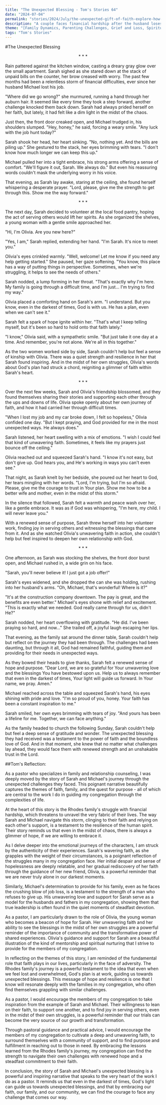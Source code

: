 ```yaml
---
title: "The Unexpected Blessing - Tom's Stories 64"
date: "2024-07-04"
permalink: "stories/2024/July/the-unexpected-gift-of-faith-explore-how-someone-finds-faith-in-surprising-circumstances/"
description: "A couple faces financial hardship after the husband loses his job, but their faith and the support of a new friend help them overcome the challenges and find unexpected blessings in their lives."
theme: "[Family Dynamics, Parenting Challenges, Grief and Loss, Spiritual Growth, Pastoral Guidance]"
tags: "Tom's Stories"
---
```

#The Unexpected Blessing

<center>* * *</center>

Rain pattered against the kitchen window, casting a dreary gray glow over the small apartment. Sarah sighed as she stared down at the stack of unpaid bills on the counter, her brow creased with worry. The past few months had been a relentless storm of financial difficulties, ever since her husband Michael lost his job.

"Where did we go wrong?" she murmured, running a hand through her auburn hair. It seemed like every time they took a step forward, another challenge knocked them back down. Sarah had always prided herself on her faith, but lately, it had felt like a dim light in the midst of the chaos.

Just then, the front door creaked open, and Michael trudged in, his shoulders slumped. "Hey, honey," he said, forcing a weary smile. "Any luck with the job hunt today?"

Sarah shook her head, her heart sinking. "No, nothing yet. And the bills are piling up." She gestured to the stack, her eyes brimming with tears. "I don't know how much longer we can keep this up."

Michael pulled her into a tight embrace, his strong arms offering a sense of comfort. "We'll figure it out, Sarah. We always do." But even his reassuring words couldn't mask the underlying worry in his voice.

That evening, as Sarah lay awake, staring at the ceiling, she found herself whispering a desperate prayer. "Lord, please, give me the strength to get through this. Show me the way forward."

<center>* * *</center>

The next day, Sarah decided to volunteer at the local food pantry, hoping the act of serving others would lift her spirits. As she organized the shelves, a young woman with a gentle smile approached her.

"Hi, I'm Olivia. Are you new here?"

"Yes, I am," Sarah replied, extending her hand. "I'm Sarah. It's nice to meet you."

Olivia's eyes crinkled warmly. "Well, welcome! Let me know if you need any help getting started." She paused, her gaze softening. "You know, this place has a way of putting things in perspective. Sometimes, when we're struggling, it helps to see the needs of others."

Sarah nodded, a lump forming in her throat. "That's exactly why I'm here. My family is going through a difficult time, and I'm just... I'm trying to find my way."

Olivia placed a comforting hand on Sarah's arm. "I understand. But you know, even in the darkest of times, God is with us. He has a plan, even when we can't see it."

Sarah felt a spark of hope ignite within her. "That's what I keep telling myself, but it's been so hard to hold onto that faith lately."

"I know," Olivia said, with a sympathetic smile. "But just take it one day at a time. And remember, you're not alone. We're all in this together."

As the two women worked side by side, Sarah couldn't help but feel a sense of kinship with Olivia. There was a quiet strength and resilience in her that Sarah found inspiring. And in the midst of her own struggles, Olivia's words about God's plan had struck a chord, reigniting a glimmer of faith within Sarah's heart.

<center>* * *</center>

Over the next few weeks, Sarah and Olivia's friendship blossomed, and they found themselves sharing their stories and supporting each other through the ups and downs of life. Olivia spoke openly about her own journey of faith, and how it had carried her through difficult times.

"When I lost my job and my car broke down, I felt so hopeless," Olivia confided one day. "But I kept praying, and God provided for me in the most unexpected ways. He always does."

Sarah listened, her heart swelling with a mix of emotions. "I wish I could feel that kind of unwavering faith. Sometimes, it feels like my prayers just bounce off the ceiling."

Olivia reached out and squeezed Sarah's hand. "I know it's not easy, but don't give up. God hears you, and He's working in ways you can't even see."

That night, as Sarah knelt by her bedside, she poured out her heart to God, her tears mingling with her words. "Lord, I'm trying, but I'm so afraid. Please, give me the courage to trust in Your plan. Show me how to be a better wife and mother, even in the midst of this storm."

In the silence that followed, Sarah felt a warmth and peace wash over her, like a gentle embrace. It was as if God was whispering, "I'm here, my child. I will never leave you."

With a renewed sense of purpose, Sarah threw herself into her volunteer work, finding joy in serving others and witnessing the blessings that came from it. And as she watched Olivia's unwavering faith in action, she couldn't help but feel inspired to deepen her own relationship with God.

<center>* * *</center>

One afternoon, as Sarah was stocking the shelves, the front door burst open, and Michael rushed in, a wide grin on his face.

"Sarah, you'll never believe it! I just got a job offer!"

Sarah's eyes widened, and she dropped the can she was holding, rushing into her husband's arms. "Oh, Michael, that's wonderful! Where is it?"

"It's at the construction company downtown. The pay is great, and the benefits are even better." Michael's eyes shone with relief and excitement. "This is exactly what we needed. God really came through for us, didn't He?"

Sarah nodded, her heart overflowing with gratitude. "He did. I've been praying so hard, and now..." She trailed off, a joyful laugh escaping her lips.

That evening, as the family sat around the dinner table, Sarah couldn't help but reflect on the journey they had been through. The challenges had been daunting, but through it all, God had remained faithful, guiding them and providing for their needs in unexpected ways.

As they bowed their heads to give thanks, Sarah felt a renewed sense of hope and purpose. "Dear Lord, we are so grateful for Your unwavering love and the blessings You have bestowed upon us. Help us to always remember that even in the darkest of times, Your light will guide us forward. In Your name, we pray. Amen."

Michael reached across the table and squeezed Sarah's hand, his eyes shining with pride and love. "I'm so proud of you, honey. Your faith has been a constant inspiration to me."

Sarah smiled, her own eyes brimming with tears of joy. "And yours has been a lifeline for me. Together, we can face anything."

As the family headed to church the following Sunday, Sarah couldn't help but feel a deep sense of gratitude and wonder. The unexpected blessing they had received was a testament to the power of faith and the boundless love of God. And in that moment, she knew that no matter what challenges lay ahead, they would face them with renewed strength and an unshakable trust in the Lord.

##Tom's Reflection: 

As a pastor who specializes in family and relationship counseling, I was deeply moved by the story of Sarah and Michael's journey through the unexpected challenges they faced. This poignant narrative beautifully captures the themes of faith, family, and the quest for purpose - all of which are central to the work I do in guiding my congregation through the complexities of life.

At the heart of this story is the Rhodes family's struggle with financial hardship, which threatens to unravel the very fabric of their lives. The way Sarah and Michael navigate this storm, clinging to their faith and relying on each other's support, is a testament to the resilience of the human spirit. Their story reminds us that even in the midst of chaos, there is always a glimmer of hope, if we are willing to embrace it.

As I delve deeper into the emotional journeys of the characters, I am struck by the authenticity of their experiences. Sarah's wavering faith, as she grapples with the weight of their circumstances, is a poignant reflection of the struggles many in my congregation face. Her initial despair and sense of hopelessness are deeply relatable, and her gradual rediscovery of her faith through the guidance of her new friend, Olivia, is a powerful reminder that we are never truly alone in our darkest moments.

Similarly, Michael's determination to provide for his family, even as he faces the crushing blow of job loss, is a testament to the strength of a man who refuses to give up. His unwavering love and support for Sarah serve as a model for the husbands and fathers in my congregation, showing them that true leadership is often found in the quiet moments of steadfast devotion.

As a pastor, I am particularly drawn to the role of Olivia, the young woman who becomes a beacon of hope for Sarah. Her unwavering faith and her ability to see the blessings in the midst of her own struggles are a powerful reminder of the importance of community and the transformative power of shared experiences. Olivia's guidance and support for Sarah are a beautiful illustration of the kind of mentorship and spiritual nurturing that I strive to provide for the members of my congregation.

In reflecting on the themes of this story, I am reminded of the fundamental role that faith plays in our lives, particularly in the face of adversity. The Rhodes family's journey is a powerful testament to the idea that even when we feel lost and overwhelmed, God's plan is at work, guiding us towards unexpected blessings. This message of hope and resilience is one that I know will resonate deeply with the families in my congregation, who often find themselves grappling with similar challenges.

As a pastor, I would encourage the members of my congregation to take inspiration from the example of Sarah and Michael. Their willingness to lean on their faith, to support one another, and to find joy in serving others, even in the midst of their own struggles, is a powerful reminder that our trials can become the very source of our growth and transformation.

Through pastoral guidance and practical advice, I would encourage the members of my congregation to cultivate a deep and unwavering faith, to surround themselves with a community of support, and to find purpose and fulfillment in reaching out to those in need. By embracing the lessons learned from the Rhodes family's journey, my congregation can find the strength to navigate their own challenges with renewed hope and a steadfast commitment to their faith.

In conclusion, the story of Sarah and Michael's unexpected blessing is a powerful and inspiring narrative that speaks to the very heart of the work I do as a pastor. It reminds us that even in the darkest of times, God's light can guide us towards unexpected blessings, and that by embracing our faith, our family, and our community, we can find the courage to face any challenge that comes our way.

